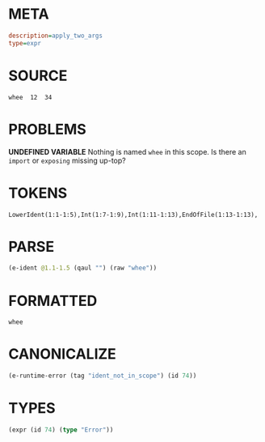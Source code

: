 # META
~~~ini
description=apply_two_args
type=expr
~~~
# SOURCE
~~~roc
whee  12  34
~~~
# PROBLEMS
**UNDEFINED VARIABLE**
Nothing is named `whee` in this scope.
Is there an `import` or `exposing` missing up-top?

# TOKENS
~~~zig
LowerIdent(1:1-1:5),Int(1:7-1:9),Int(1:11-1:13),EndOfFile(1:13-1:13),
~~~
# PARSE
~~~clojure
(e-ident @1.1-1.5 (qaul "") (raw "whee"))
~~~
# FORMATTED
~~~roc
whee
~~~
# CANONICALIZE
~~~clojure
(e-runtime-error (tag "ident_not_in_scope") (id 74))
~~~
# TYPES
~~~clojure
(expr (id 74) (type "Error"))
~~~
